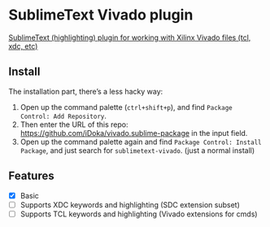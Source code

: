 # SublimeText Vivado plugin

[SublimeText (highlighting) plugin for working with Xilinx Vivado files (tcl, xdc, etc)](https://github.com/iDoka/vivado.sublime-package)

## Install

The installation part, there’s a less hacky way:

1. Open up the command palette (`ctrl+shift+p`), and find `Package Control: Add Repository`.
2. Then enter the URL of this repo: https://github.com/iDoka/vivado.sublime-package in the input field.
3. Open up the command palette again and find `Package Control: Install Package`, and just search for `sublimetext-vivado`. (just a normal install)


## Features

- [x] Basic
- [ ] Supports XDC keywords and highlighting (SDC extension subset)
- [ ] Supports TCL keywords and highlighting (Vivado extensions for cmds)

